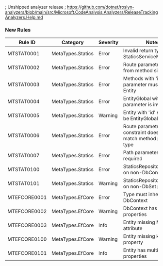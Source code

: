 ; Unshipped analyzer release
; https://github.com/dotnet/roslyn-analyzers/blob/main/src/Microsoft.CodeAnalysis.Analyzers/ReleaseTrackingAnalyzers.Help.md

### New Rules

Rule ID | Category | Severity | Notes
--------|----------|----------|-------
MTSTAT0001 | MetaTypes.Statics | Error | Invalid return type for StaticsServiceMethod
MTSTAT0002 | MetaTypes.Statics | Error | Route parameter missing from method signature
MTSTAT0003 | MetaTypes.Statics | Error | Methods with 'id' parameter must specify Entity
MTSTAT0004 | MetaTypes.Statics | Error | EntityGlobal with 'id' parameter is invalid
MTSTAT0005 | MetaTypes.Statics | Warning | Entity with 'id' should not be EntityGlobal
MTSTAT0006 | MetaTypes.Statics | Error | Route parameter type constraint does not match method parameter type
MTSTAT0007 | MetaTypes.Statics | Error | Path parameter is required
MTSTAT0100 | MetaTypes.Statics | Error | StaticsRepositoryProvider on non-DbContext type
MTSTAT0101 | MetaTypes.Statics | Warning | StaticsRepositoryIgnore on non-DbSet property
MTEFCORE0001 | MetaTypes.EfCore | Error | Type must inherit from DbContext
MTEFCORE0002 | MetaTypes.EfCore | Warning | DbContext has no DbSet properties
MTEFCORE0003 | MetaTypes.EfCore | Info | Entity missing MetaType attribute
MTEFCORE0100 | MetaTypes.EfCore | Warning | Entity missing key property
MTEFCORE0101 | MetaTypes.EfCore | Info | Entity has multiple key properties
